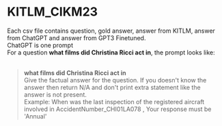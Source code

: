 # KITLM_CIKM23
Each csv file contains question, gold answer, answer from KITLM, answer from ChatGPT and answer from GPT3 Finetuned.<br />
ChatGPT is one prompt<br />
For a question **what films did Christina Ricci act in**, the prompt looks like:<br /><br />


>**what films did Christina Ricci act in**<br />
>Give the factual answer for the question. If you doesn't know the answer then return N/A and don't print extra statement like the answer is not present. <br />
>Example:  When was the last inspection of the registered aircraft involved in AccidentNumber_CHI01LA078 , Your response must be 'Annual' <br />
